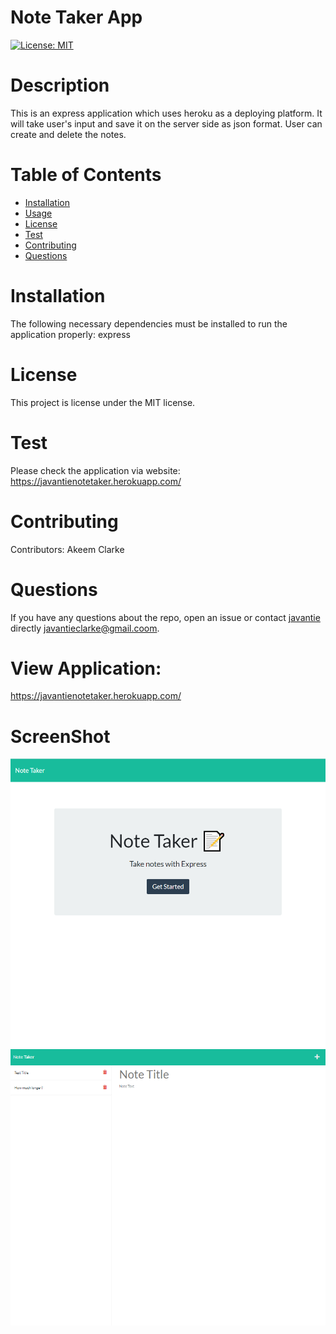 # Note Taker App
[![License: MIT](https://img.shields.io/badge/License-MIT-yellow.svg)](https://opensource.org/licenses/MIT)
# Description
This is an express application which uses heroku as a deploying platform. It will take user's input and save it on the server side as json format. User can create and delete the notes.
# Table of Contents 
* [Installation](#installation)
* [Usage](#usage)
* [License](#license)
* [Test](#test)
* [Contributing](#contributing)
* [Questions](#questions)
# Installation
The following necessary dependencies must be installed to run the application properly: express
# License
  This project is license under the  MIT license.
# Test
Please check the application via website: https://javantienotetaker.herokuapp.com/
# Contributing
​Contributors: Akeem Clarke
# Questions
If you have any questions about the repo, open an issue or contact [javantie](https://github.com/javantie) directly [javantieclarke@gmail.coom](mailto:javantieclarke@gmail.coom).

# View Application:
https://javantienotetaker.herokuapp.com/ 

# ScreenShot 
![App Image](https://github.com/javantie/Note-Taker-App/blob/main/public/assets/images/screenshot.PNG)
![App Image](https://github.com/javantie/Note-Taker-App/blob/main/public/assets/images/screenshot2.PNG)
